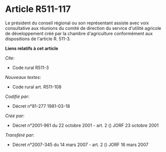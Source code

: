 # Article R511-117

Le président du conseil régional ou son représentant assiste avec voix consultative aux réunions du comité de direction du
service d'utilité agricole de développement créé par la chambre d'agriculture conformément aux dispositions de l'article R.
511-3.

**Liens relatifs à cet article**

_Cite_:

  - Code rural R511-3

_Nouveaux textes_:

  - Code rural art. R511-108

_Codifié par_:

  - Décret n°81-277 1981-03-18

_Créé par_:

  - Décret n°2001-961 du 22 octobre 2001 - art. 2 () JORF 23 octobre 2001

_Transféré par_:

  - Décret n°2007-345 du 14 mars 2007 - art. 2 () JORF 16 mars 2007
